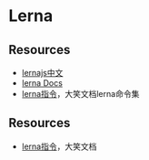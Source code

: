# Lerna

## Resources
- [lernajs中文](https://www.lernajs.cn/)
- [lerna Docs](https://lerna.js.org/docs/introduction)
- [lerna指令](http://www.febeacon.com/lerna-docs-zh-cn/routes/commands/)，大笑文档lerna命令集









## Resources
- [lerna指令](http://www.febeacon.com/lerna-docs-zh-cn/routes/commands/)，大笑文档
